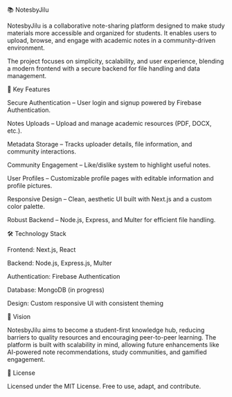 📚 NotesbyJilu

NotesbyJilu is a collaborative note-sharing platform designed to make study materials more accessible and organized for students. It enables users to upload, browse, and engage with academic notes in a community-driven environment.

The project focuses on simplicity, scalability, and user experience, blending a modern frontend with a secure backend for file handling and data management.

🚀 Key Features

Secure Authentication – User login and signup powered by Firebase Authentication.

Notes Uploads – Upload and manage academic resources (PDF, DOCX, etc.).

Metadata Storage – Tracks uploader details, file information, and community interactions.

Community Engagement – Like/dislike system to highlight useful notes.

User Profiles – Customizable profile pages with editable information and profile pictures.

Responsive Design – Clean, aesthetic UI built with Next.js and a custom color palette.

Robust Backend – Node.js, Express, and Multer for efficient file handling.

🛠️ Technology Stack

Frontend: Next.js, React

Backend: Node.js, Express.js, Multer

Authentication: Firebase Authentication

Database: MongoDB (in progress)

Design: Custom responsive UI with consistent theming

🎯 Vision

NotesbyJilu aims to become a student-first knowledge hub, reducing barriers to quality resources and encouraging peer-to-peer learning. The platform is built with scalability in mind, allowing future enhancements like AI-powered note recommendations, study communities, and gamified engagement.

📄 License

Licensed under the MIT License. Free to use, adapt, and contribute.
